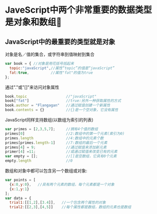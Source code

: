 # JaveScript中两个非常重要的数据类型是对象和数组🤗

## JavaScript中的最重要的类型就是对象
对象是名／值的集合，或字符串到值映射到集合
```JavaScript
var book = { //对象是用花括号括起来
  topic:"javaScript",//属性“topic”的值是“javaScript”
  fat:true,          //属性"fat"的值为true
};
```
通过"."或"[]"来访问对象属性
```JavaScript
book.topic                  //"javaScript"
book["fat"]                 //true:另外一种获取属性的方式
book.author = "Flangagan"   //通过赋值创建一个新属性
book.contents = {}          //{}是一个空对象，它没有属性
```
JavaScript同样支持数组(以数组为索引的列表)
```JavaScript
var primes = [2,3,5,7];     //拥有4个值的数组
primes[0]                   //2:数组中的第一个元素(索引为0)
primes.length               //4:数组中的元素个数
primes[primes.length-1]     //7:数组的最后一个元素
primes[4] = 9;              //通过赋值来添加新元素
primer[4] =11;              //或通过赋值来改变已有的元素
var empty = [];             //[]是空数组，它具有0个元素
empty.length                //0
```
数组和对象中都可以包含另一个数组或对象:
```JavaScript
var points = [
  {x:0,y:0},   //具有两个元素的数组，每个元素都是一个对象
  {x:1,y:1}
];
var data = {
  trial1:[[1,2],[3.4]],   //一个包含两个属性的对象
  trial2:[[2,3],[4,5]]    //每个属性都是数组，数组的元素也是数组
```